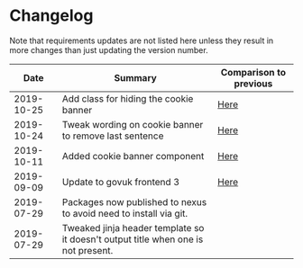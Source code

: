 # Changelog

Note that requirements updates are not listed here unless they result in more changes than just updating the version number.

| Date | Summary | Comparison to previous |
|---|---|---|
| 2019-10-25 | Add class for hiding the cookie banner | [Here](https://github.com/LandRegistry/hmlr-design-system/pull/61)|
| 2019-10-24 | Tweak wording on cookie banner to remove last sentence | [Here](https://github.com/LandRegistry/hmlr-design-system/pull/59)|
| 2019-10-11 | Added cookie banner component | [Here](https://github.com/LandRegistry/hmlr-design-system/pull/52)|
| 2019-09-09 | Update to govuk frontend 3 | [Here](https://github.com/LandRegistry/hmlr-design-system/pull/50) |
| 2019-07-29 | Packages now published to nexus to avoid need to install via git. | |
| 2019-07-29 | Tweaked jinja header template so it doesn't output title when one is not present. | |
